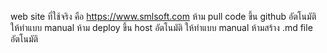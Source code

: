 web site ที่ใช้จริง คือ https://www.smlsoft.com
ห้าม pull code ขึ้น github อัตโนมัติ ให้ทำแบบ manual
ห้าม deploy ขึ้น host อัตโนมัติ ให้ทำแบบ manual
ห้ามสร้าง .md file อัตโนมัติ
